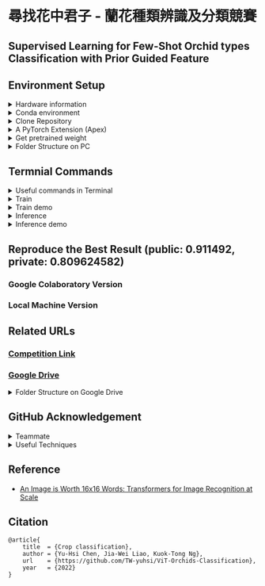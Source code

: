 # 尋找花中君子 - 蘭花種類辨識及分類競賽

## Supervised Learning for Few-Shot Orchid types Classification with Prior Guided Feature




## Environment Setup



<details>

<summary>Hardware information</summary>
  
- CPU: i7-11700F / GPU: GeForce GTX 1660 SUPER™ VENTUS XS OC (6G)
- CPU: i7-10700K / GPU: NVIDIA GeForce RTX 2070 SUPER (8G)
- TWCC GPU: NVIDIA V100 (32G)

</details>



<details>

<summary>Conda environment</summary>
  
```bash
conda create -n ViT python==3.9 -y
conda activate ViT
```

</details>




<details>

<summary>Clone Repository</summary>
  
```bash
git clone https://github.com/TW-yuhsi/ViT-Orchids-Classification
pip install -r requirements.txt
```

</details>




<details>

<summary>A PyTorch Extension (Apex)</summary>
  
```bash
git clone https://github.com/NVIDIA/apex
cd apex/
pip install -v --disable-pip-version-check --no-cache-dir --global-option="--cpp_ext" --global-option="--cuda_ext" ./    # if error occur, run the following command
python setup.py install
```

</details>




<details>

<summary>Get pretrained weight</summary>
  
```bash
cd ViT-Orchids-Classification-main/
mkdir checkpoint
cd checkpoint/
wget https://storage.googleapis.com/vit_models/imagenet21k/ViT-B_16.npz
wget https://storage.googleapis.com/vit_models/imagenet21k+imagenet2012/ViT-B_16.npz
```
  
### Usage
* [Available models](https://console.cloud.google.com/storage/vit_models/): ViT-B_16(**85.8M**), R50+ViT-B_16(**97.96M**), ViT-B_32(**87.5M**), ViT-L_16(**303.4M**), ViT-L_32(**305.5M**), ViT-H_14(**630.8M**)
  * imagenet21k pre-train models
    * ViT-B_16, ViT-B_32, ViT-L_16, ViT-L_32, ViT-H_14
  * imagenet21k pre-train + imagenet2012 fine-tuned models
    * ViT-B_16-224, ViT-B_16, ViT-B_32, ViT-L_16-224, ViT-L_16, ViT-L_32
  * Hybrid Model([Resnet50](https://github.com/google-research/big_transfer) + Transformer)
    * R50-ViT-B_16
```
#### imagenet21k pre-train ####
wget https://storage.googleapis.com/vit_models/imagenet21k/{MODEL_NAME}.npz

#### imagenet21k pre-train + imagenet2012 fine-tuning ####
wget https://storage.googleapis.com/vit_models/imagenet21k+imagenet2012/{MODEL_NAME}.npz
```

</details>




<details>

<summary>Folder Structure on PC</summary>

```
├── data/
    └── baseline data/
        └── test/
            └── 0/ 1/ 2/ ...
        └── train/
            └── 0/ 1/ 2/ ...
        └── val/
            └── 0/ 1/ 2/ ...
    └── fold1/
        └── test/
            └── 0/ 1/ 2/ ...
        └── train/
            └── 0/ 1/ 2/ ...
        └── val/
            └── 0/ 1/ 2/ ...
    └── fold2/
        └── test/
            └── 0/ 1/ 2/ ...
        └── train/
            └── 0/ 1/ 2/ ...
        └── val/
            └── 0/ 1/ 2/ ...
    └── fold3/
        └── test/
            └── 0/ 1/ 2/ ...
        └── train/
            └── 0/ 1/ 2/ ...
        └── val/
            └── 0/ 1/ 2/ ...
    └── fold4/
        └── test/
            └── 0/ 1/ 2/ ...
        └── train/
            └── 0/ 1/ 2/ ...
        └── val/
            └── 0/ 1/ 2/ ...
├── ViT-Orchids-Classification-main/
    └── apex/
    └── checkpoint/
    └── models/
    └── utils/
    └── requirements.txt
    └── test.py/
    └── train.py/
    └── submit.py/
```
</details>




## Termnial Commands

<details>

<summary>Useful commands in Terminal</summary>
  
```bash=
unzip \*.zip    # Unzip all ZIP files
ls -l | grep "^-" | wc -l    # Check the number of files
ls -lR | grep "^-" | wc -l
for i in `seq 0 218`; do ls ${i} -lR | grop "^-" | wc -l; done    # loop under terminal
```
  
</details>



<details>
 
  <summary>Train</summary>

```
python train.py --name <name of this run> \
                --dataset <task> \
                --foldn <fold n> \
                --model_type <model type> \
                --pretrained_dir <pretrained> \
                --img_size <image size> \
                --train_batch_size <batch size> \
                --optim <optimizer> \
                --learning_rate <learning rate> \ 
                --weight_decay <weight decay> \
                --num_steps <num steps> \
                --use_imagenet_mean_std <mean and std in imagenet> \
                --rot_degree <rotate degree> \
                --fliplr <prob. flip> \
                --noise <prob. gaussian noise> \
                --loss_fct <loss functoin> \
                --fp16 \
                --fp16_opt_level O2
```

</details>

  
<details>
  
<summary>Train demo</summary>

```
python train.py --name orchid \
                --dataset orchid \
                --foldn 1 \
                --model_type ViT-B_16 \
                --pretrained_dir checkpoint/ViT-B_16.npz \
                --img_size 480 \
                --train_batch_size 4 \
                --optim SGD \
                --learning_rate 3e-2 \ 
                --num_steps 20000 \
                --use_imagenet_mean_std \
                --rot_degree 10 \
                --fliplr 0.5 \
                --loss_fct CE \
                --fp16 \
                --fp16_opt_level O2
```

</details>
  


  
<details>

<summary>Inference</summary>

```
python test.py --model_type <model type> \
               --checkpoint <trained> \
               --img_size <image size> \
               --test_dir <test folder> \
               --foldn <fold n> \
               --dataset <task> \
               --use_imagenet_mean_std \
               --use_test_aug
```

</details>
  
  
  
  
<details>
  
<summary>Inference demo</summary>

```
python test.py --model_type ViT-B_16 \
               --checkpoint output/orchid_ViT-B_16_checkpoint.bin \
               --img_size 480 \
               --test_dir ../data \
               --foldn 1 \
               --dataset test \
               --use_imagenet_mean_std \
               --use_test_aug
```
  
</details>
  
  
## Reproduce the Best Result (public: 0.911492, private: 0.809624582)
### Google Colaboratory Version

### Local Machine Version

  
  
  

## Related URLs
### [Competition Link](https://tbrain.trendmicro.com.tw/Competitions/Details/20)
### [Google Drive](https://drive.google.com/drive/folders/1x_rb6bu0riJuouAtK-xjFGDkCP7ZbhbL?usp=sharing)
<details>

<summary>Folder Structure on Google Drive</summary>


```
尋找花中君子 - 蘭花種類辨識及分類競賽 [TBrain]/
├── checkpoints/
    └── ResNet/
        └── ResNeSt269/
        └── ResNet50/
        └── ResNet101/
    └── Swin/
    └── ViT/
        └── R50+ViT-B_16/    # 5 weights
        └── ViT_Linformer/
            └── params1/
            └── params2/
        └── ViT-B_16/    # 59 weights
        └── ViT-B_32/    # 3 weights
        └── ViT-L_16/    # 1 weights
        └── ViT-L_32/    # 3 weights
├── Colab Notebooks/
    └── Images/
    └── Ranger-Deep-Learning-Optimizer/
    └── Attention Map.ipynb
    └── ResNet50_3.ipynb
    └── ResNet101_2_Ranger.ipynb
    └── ResNet101_3.ipynb
    └── ResNet101_Ranger_2.ipynb
    └── SwinT_2.ipynb
    └── SwinT.ipynb
    └── ViT_distilled_params1.ipynb
    └── ViT_Linformer_params1.ipynb
    └── ViT_Linformer_params2.ipynb
├── datasets/
    └── baseline data/
    └── 4-Fold/
        └── fold1/
        └── fold2/
        └── fold3/
        └── fold4/
    └── orchid_private_set/
    └── orchid_public_set/
    └── training/
├── figures/
├── src/
    └── getInfo/
        └── readLabel.py    # read label.csv file
        └── readImage.py    # get the shape of image
    └── preprocessing/
        └── split.py    # split the training data
    └── statistics/
        └── trainLoss.py    # plot training loss curve
├── Submitted Files/
    └── submit_1.csv    # public: 0.890142
    └── submit_2.csv    # public: 0.901620
    └── submit_3.csv    # public: 0.904925
    └── submit_4.csv    # public: 0.911492, private: 0.809624582
    └── submit_5.csv    # public: 0.909891
├── tables/
    └── Baseline.csv/    # experimental results for baseline models
    └── ViT.csv/    # experimental results for whole ViT trials
    └── ViT_Linformer.csv/    # experimental results for ViT_Linformer
```
</details>






## GitHub Acknowledgement
<details>

<summary>Teammate</summary>  
  
- [Jia-Wei Liao](https://github.com/Jia-Wei-Liao/Orchid_Classification)
  
</details>
  

  

<details>

<summary>Useful Techniques</summary>  

- Augmentation
  - [AutoAugment](https://github.com/DeepVoltaire/AutoAugment), [TTAch](https://github.com/qubvel/ttach)
- Optimizer
  - [Ranger](https://github.com/lessw2020/Ranger-Deep-Learning-Optimizer), [Ranger21](https://github.com/lessw2020/Ranger21), [SAM](https://github.com/davda54/sam)
- Loss function
  - [MCCE](https://github.com/Kurumi233/Mutual-Channel-Loss), [FLSD](https://github.com/torrvision/focal_calibration)
- A PyTorch Extension
  - [Apex](https://github.com/NVIDIA/apex)

</details>


## Reference
- [An Image is Worth 16x16 Words: Transformers for Image Recognition at Scale](https://arxiv.org/abs/2010.11929)


## Citation
```
@article{
    title  = {Crop classification},
    author = {Yu-Hsi Chen, Jia-Wei Liao, Kuok-Tong Ng},
    url    = {https://github.com/TW-yuhsi/ViT-Orchids-Classification},
    year   = {2022}
}
```
